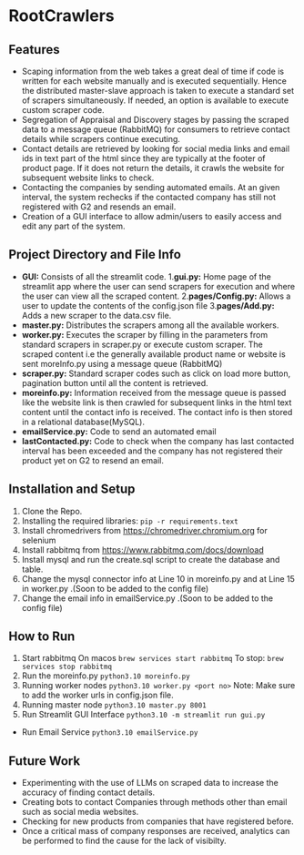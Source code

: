 # RootCrawlers

## Features

- Scaping information from the web takes a great deal of time if code is written for each website manually and is executed sequentially. Hence the distributed master-slave approach is taken to execute a standard set of scrapers simultaneously.
  If needed, an option is available to execute custom scraper code.
- Segregation of Appraisal and Discovery stages by passing the scraped data to a message queue (RabbitMQ) for consumers to retrieve contact details while scrapers continue executing.
- Contact details are retrieved by looking for social media links and email ids in text part of the html since they are typically at the footer of product page. If it does not return the details, it crawls the website for subsequent website links to check.
- Contacting the companies by sending automated emails. At an given interval, the system rechecks if the contacted company has still not registered with G2 and resends an email.
- Creation of a GUI interface to allow admin/users to easily access and edit any part of the system.

## Project Directory and File Info

- **GUI:** Consists of all the streamlit code. 1.**gui.py:** Home page of the streamlit app where the user can send scrapers for execution and where the user can view all the scraped content. 2.**pages/Config.py:** Allows a user to update the contents of the config.json file 3.**pages/Add.py:** Adds a new scraper to the data.csv file.
- **master.py:** Distributes the scrapers among all the available workers.
- **worker.py:** Executes the scraper by filling in the parameters from standard scrapers in scraper.py or execute custom scraper. The scraped content i.e the generally available product name or website is sent moreInfo.py using a message queue (RabbitMQ)
- **scraper.py:** Standard scraper codes such as click on load more button, pagination button until all the content is retrieved.
- **moreinfo.py:** Information received from the message queue is passed like the website link is then crawled for subsequent links in the html text content until the contact info is received. The contact info is then stored in a relational database(MySQL).
- **emailService.py:** Code to send an automated email
- **lastContacted.py:** Code to check when the company has last contacted interval has been exceeded and the company has not registered their product yet on G2 to resend an email.

## Installation and Setup

1. Clone the Repo.
2. Installing the required libraries:
   `pip -r requirements.text`
3. Install chromedrivers from https://chromedriver.chromium.org for selenium
4. Install rabbitmq from https://www.rabbitmq.com/docs/download
5. Install mysql and run the create.sql script to create the database and table.
6. Change the mysql connector info at Line 10 in moreinfo.py and at Line 15 in worker.py .(Soon to be added to the config file)
7. Change the email info in emailService.py .(Soon to be added to the config file)

## How to Run

1. Start rabbitmq
   On macos `brew services start rabbitmq`
   To stop: `brew services stop rabbitmq`
1. Run the moreinfo.py
   `python3.10 moreinfo.py`
1. Running worker nodes
   `python3.10 worker.py <port no>`
   Note: Make sure to add the worker urls in config.json file.
1. Running master node
   `python3.10 master.py 8001`
1. Run Streamlit GUI Interface
   `python3.10 -m streamlit run gui.py`

- Run Email Service
  `python3.10 emailService.py`

## Future Work

- Experimenting with the use of LLMs on scraped data to increase the accuracy of finding contact details.
- Creating bots to contact Companies through methods other than email such as social media websites.
- Checking for new products from companies that have registered before.
- Once a critical mass of company responses are received, analytics can be performed to find the cause for the lack of visibilty.
